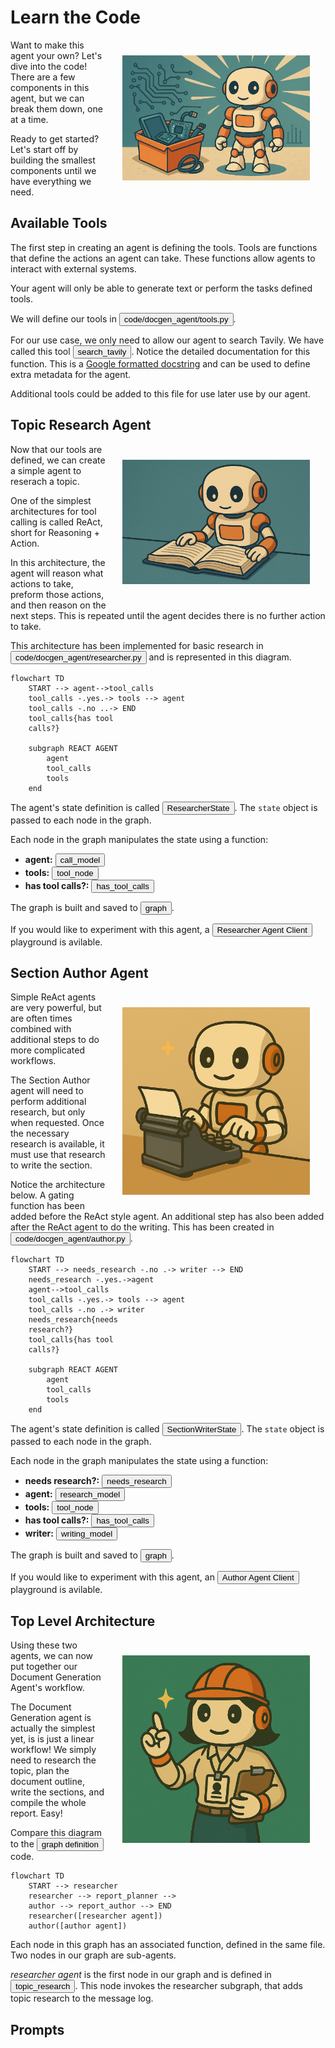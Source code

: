 # Learn the Code


<img src="_static/robots/hero.png" alt="Components Robot" style="float:right; max-width:300px;margin:25px;" />

Want to make this agent your own? Let's dive into the code!
There are a few components in this agent, but we can break them down, one at a time.

Ready to get started? Let's start off by building the smallest components until we have everything we need.

<!-- fold:break -->

## Available Tools

The first step in creating an agent is defining the tools.
Tools are functions that define the actions an agent can take.
These functions allow agents to interact with external systems.

Your agent will only be able to generate text or perform the tasks defined tools.

We will define our tools in
<button onclick="openOrCreateFileInJupyterLab('code/docgen_agent/tools.py');"><i class="fa-brands fa-python"></i> code/docgen_agent/tools.py</button>.

For our use case, we only need to allow our agent to search Tavily. We have called this tool
<button onclick="goToLineAndSelect('code/docgen_agent/tools.py', 'def search_tavily');"><i class="fas fa-code"></i> search_tavily</button>.
Notice the detailed documentation for this function. This is a [Google formatted docstring](https://google.github.io/styleguide/pyguide.html#383-functions-and-methods) and can be used to define extra metadata for the agent.

Additional tools could be added to this file for use later use by our agent.

<!-- fold:break -->

## Topic Research Agent

<img src="_static/robots/study.png" alt="Research Robot" style="float:right; max-width:300px;margin:25px;" />

Now that our tools are defined, we can create a simple agent to reserach a topic.

One of the simplest architectures for tool calling is called ReAct, short for Reasoning + Action.

In this architecture, the agent will reason what actions to take, preform those actions, and then reason on the next steps.
This is repeated until the agent decides there is no further action to take.

<!-- fold:break -->

This architecture has been implemented for basic research in
<button onclick="openOrCreateFileInJupyterLab('code/docgen_agent/researcher.py');"><i class="fa-brands fa-python"></i> code/docgen_agent/researcher.py</button> and is represented in this diagram.

```mermaid
flowchart TD
    START --> agent-->tool_calls
    tool_calls -.yes.-> tools --> agent
    tool_calls -.no ..-> END
    tool_calls{has tool
    calls?}

    subgraph REACT AGENT
        agent
        tool_calls
        tools
    end
```
<!-- fold:break -->

The agent's state definition is called
<button onclick="goToLineAndSelect('code/docgen_agent/researcher.py', 'class ResearcherState');"><i class="fas fa-code"></i> ResearcherState</button>.
The `state` object is passed to each node in the graph.

Each node in the graph manipulates the state using a function:
- **agent:** <button onclick="goToLineAndSelect('code/docgen_agent/researcher.py', 'def call_model');"><i class="fas fa-code"></i> call_model</button>
- **tools:** <button onclick="goToLineAndSelect('code/docgen_agent/researcher.py', 'def tool_node');"><i class="fas fa-code"></i> tool_node</button>
- **has tool calls?:** <button onclick="goToLineAndSelect('code/docgen_agent/researcher.py', 'def has_tool_calls');"><i class="fas fa-code"></i> has_tool_calls</button>

The graph is built and saved to
<button onclick="goToLineAndSelect('code/docgen_agent/researcher.py', 'graph =');"><i class="fas fa-code"></i> graph</button>.

If you would like to experiment with this agent, a
<button onclick="openOrCreateFileInJupyterLab('code/researcher_client.ipynb');"><i class="fa-solid fa-flask"></i> Researcher Agent Client</button> playground is avilable.

<!-- fold:break -->

## Section Author Agent

<img src="_static/robots/typewriter.png" alt="Research Robot" style="float:right; max-width:300px;margin:25px;" />

Simple ReAct agents are very powerful, but are often times combined with additional steps to do more complicated workflows.

The Section Author agent will need to perform additional research, but only when requested. Once the necessary research is available, it must use that research to write the section.

<!-- fold:break -->

Notice the architecture below. A gating function has been added before the ReAct style agent. An additional step has also been added after the ReAct agent to do the writing. This has been created in
<button onclick="openOrCreateFileInJupyterLab('code/docgen_agent/author.py');"><i class="fa-brands fa-python"></i> code/docgen_agent/author.py</button>.

```mermaid
flowchart TD
    START --> needs_research -.no .-> writer --> END
    needs_research -.yes.->agent
    agent-->tool_calls
    tool_calls -.yes.-> tools --> agent
    tool_calls -.no .-> writer
    needs_research{needs
    research?}
    tool_calls{has tool
    calls?}

    subgraph REACT AGENT
        agent
        tool_calls
        tools
    end
```

<!-- fold:break -->

The agent's state definition is called
<button onclick="goToLineAndSelect('code/docgen_agent/author.py', 'class SectionWriterState');"><i class="fas fa-code"></i> SectionWriterState</button>.
The `state` object is passed to each node in the graph.

Each node in the graph manipulates the state using a function:
- **needs research?:** <button onclick="goToLineAndSelect('code/docgen_agent/author.py', 'def needs_research');"><i class="fas fa-code"></i> needs_research</button>
- **agent:** <button onclick="goToLineAndSelect('code/docgen_agent/author.py', 'def research_model');"><i class="fas fa-code"></i> research_model</button>
- **tools:** <button onclick="goToLineAndSelect('code/docgen_agent/author.py', 'def tool_node');"><i class="fas fa-code"></i> tool_node</button>
- **has tool calls?:** <button onclick="goToLineAndSelect('code/docgen_agent/author.py', 'def has_tool_calls');"><i class="fas fa-code"></i> has_tool_calls</button>
- **writer:** <button onclick="goToLineAndSelect('code/docgen_agent/author.py', 'def writing_model');"><i class="fas fa-code"></i> writing_model</button>

The graph is built and saved to
<button onclick="goToLineAndSelect('code/docgen_agent/author.py', 'graph =');"><i class="fas fa-code"></i> graph</button>.

If you would like to experiment with this agent, an
<button onclick="openOrCreateFileInJupyterLab('code/author_client.ipynb');"><i class="fa-solid fa-flask"></i> Author Agent Client</button> playground is avilable.

<!-- fold:break -->

## Top Level Architecture

<img src="_static/robots/supervisor.png" alt="Research Robot" style="float:right; max-width:300px;margin:25px;" />

Using these two agents, we can now put together our Document Generation Agent's workflow.

The Document Generation agent is actually the simplest yet, is is just a linear workflow! We simply need to research the topic, plan the document outline, write the sections, and compile the whole report. Easy!

<!-- fold:break -->

 Compare this diagram to the <button onclick="goToLineAndSelect('code/sample_searching_agent/agent.py', 'graph =');"><i class="fas fa-code"></i> graph definition</button> code.

```mermaid
flowchart TD
    START --> researcher
    researcher --> report_planner -->
    author --> report_author --> END
    researcher([researcher agent])
    author([author agent])
```

Each node in this graph has an associated function, defined in the same file. Two nodes in our graph are sub-agents.

*researcher agent* is the first node in our graph and is defined in <button onclick="goToLineAndSelect('code/sample_searching_agent/agent.py', 'def topic_research');"><i class="fas fa-code"></i> topic_research</button>. This node invokes the researcher subgraph, that adds topic research to the message log.

<!-- fold:break -->

## Prompts

